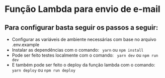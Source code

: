 # Função Lambda para envio de e-mail

## Para configurar basta seguir os passos a seguir:
- Configurar as variáveis de ambiente necessárias com base no arquivo .env.example
- Instalar as dependências com o comando:
``` yarn``` ou ```npm install```
- Pode ser feito testes localmente com o comando:
``` yarn dev``` ou ```npm run dev```
- E também pode ser feito o deploy da função lambda com o comando:
``` yarn deploy``` ou ```npm run deploy```